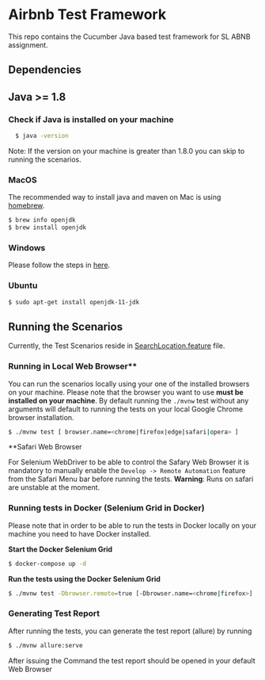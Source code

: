 # Airbnb Test Framework

This repo contains the Cucumber Java based test framework for SL ABNB assignment.

## Dependencies

## Java >= 1.8

### Check if Java is installed on your machine

```bash
  $ java -version
```
Note: If the version on your machine is greater than 1.8.0 you can skip to running the scenarios.

### MacOS

The recommended way to install java and maven on Mac is using [homebrew](https://brew.sh/).


  ```bash
  $ brew info openjdk
  $ brew install openjdk
  ```

### Windows

Please follow the steps in [here](https://stackoverflow.com/a/52531093).

### Ubuntu


```bash
$ sudo apt-get install openjdk-11-jdk
```

## Running the Scenarios

Currently, the Test Scenarios reside
in [SearchLocation.feature](https://github.com/CaIin/ABNB-Test-Framework/blob/main/src/test/resources/features/SearchLocation.feature) file.

### Running in Local Web Browser**

You can run the scenarios locally using your one of the installed browsers on your machine. Please note that the browser
you want to use **must be installed on your machine**. By default running the ```./mvnw``` test without any arguments
will default to running the tests on your local Google Chrome browser installation.


``` bash
$ ./mvnw test [ browser.name=<chrome|firefox|edge|safari|opera> ]
```

**Safari Web Browser


For Selenium WebDriver to be able to control the Safary Web Browser it is mandatory to manually enable the `Develop -> Remote Automation`  feature from the Safari Menu bar before running the tests. **Warning**: Runs on safari are unstable at the moment.


### Running tests in Docker (Selenium Grid in Docker)
Please note that in order to be able to run the tests in Docker locally on your machine you need to have Docker installed. 


**Start the Docker Selenium Grid**


```bash
$ docker-compose up -d
```

**Run the tests using the Docker Selenium Grid**


```bash
$ ./mvnw test -Dbrowser.remote=true [-Dbrowser.name=<chrome|firefox>]
```


### Generating Test Report
After running the tests, you can generate the test report (allure) by running 
```bash
$ ./mvnw allure:serve
```
After issuing the Command the test report should be opened in your default Web Browser
